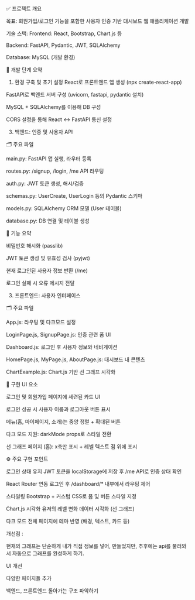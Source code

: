 ✅ 프로젝트 개요

목표: 회원가입/로그인 기능을 포함한 사용자 인증 기반 대시보드 웹 애플리케이션 개발

기술 스택:
Frontend: React, Bootstrap, Chart.js 등

Backend: FastAPI, Pydantic, JWT, SQLAlchemy

Database: MySQL (개발 환경)



🔧 개발 단계 요약

1. 환경 구축 및 초기 설정
React로 프론트엔드 앱 생성 (npx create-react-app)

FastAPI로 백엔드 서버 구성 (uvicorn, fastapi, pydantic 설치)

MySQL + SQLAlchemy를 이용해 DB 구성

CORS 설정을 통해 React ↔ FastAPI 통신 설정



3. 백엔드: 인증 및 사용자 API
   
🗂 주요 파일

main.py: FastAPI 앱 실행, 라우터 등록

routes.py: /signup, /login, /me API 라우팅

auth.py: JWT 토큰 생성, 해시/검증

schemas.py: UserCreate, UserLogin 등의 Pydantic 스키마

models.py: SQLAlchemy ORM 모델 (User 테이블)

database.py: DB 연결 및 테이블 생성


🔐 기능 요약

비밀번호 해시화 (passlib)

JWT 토큰 생성 및 유효성 검사 (pyjwt)

현재 로그인된 사용자 정보 반환 (/me)

로그인 실패 시 오류 메시지 전달



3. 프론트엔드: 사용자 인터페이스

   
🗂 주요 파일

App.js: 라우팅 및 다크모드 설정

LoginPage.js, SignupPage.js: 인증 관련 폼 UI

Dashboard.js: 로그인 후 사용자 정보와 네비게이션

HomePage.js, MyPage.js, AboutPage.js: 대시보드 내 콘텐츠

ChartExample.js: Chart.js 기반 선 그래프 시각화


🎨 구현 UI 요소

로그인 및 회원가입 페이지에 세련된 카드 UI

로그인 성공 시 사용자 이름과 로그아웃 버튼 표시

메뉴(홈, 마이페이지, 소개)는 중앙 정렬 + 확대된 버튼

다크 모드 지원: darkMode props로 스타일 전환

선 그래프 페이지 (홈): x축만 표시 + 레벨 텍스트 점 위에 표시



⚙️ 주요 구현 포인트

로그인 상태 유지
JWT 토큰을 localStorage에 저장 후 /me API로 인증 상태 확인

React Router 연동
로그인 후 /dashboard/* 내부에서 라우팅 제어

스타일링
Bootstrap + 커스텀 CSS로 폼 및 버튼 스타일 지정

Chart.js 시각화
유저의 레벨 변화 데이터 시각화 (선 그래프)

다크 모드
전체 페이지에 테마 반영 (배경, 텍스트, 카드 등)








개선점 : 

 현재의 그래프는 단순하게 내가 직접 정보를 넣어, 만들었지만, 추후에는 api를 불러와서 자동으로 그래프를 완성하게 하기.

UI 개선

다양한 페이지들 추가

백엔드, 프론트엔드 돌아가는 구조 파악하기
